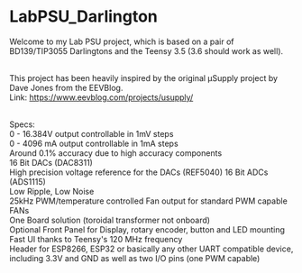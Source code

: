 # LabPSU_Darlington

Welcome to my Lab PSU project, which is based on a pair of BD139/TIP3055 Darlingtons and the Teensy 3.5 (3.6 should work as well).<br><br>

This project has been heavily inspired by the original µSupply project by Dave Jones from the EEVBlog.<br>
Link: https://www.eevblog.com/projects/usupply/ <br><br>

Specs:<br>
0 - 16.384V output controllable in 1mV steps<br>
0 - 4096 mA output controllable in 1mA steps<br>
Around 0.1% accuracy due to high accuracy components<br>
16 Bit DACs (DAC8311)<br>
High precision voltage reference for the DACs (REF5040)
16 Bit ADCs (ADS1115)<br>
Low Ripple, Low Noise<br>
25kHz PWM/temperature controlled Fan output for standard PWM capable FANs<br>
One Board solution (toroidal transformer not onboard)<br>
Optional Front Panel for Display, rotary encoder, button and LED mounting<br>
Fast UI thanks to Teensy's 120 MHz frequency<br>
Header for ESP8266, ESP32 or basically any other UART compatible device, including 3.3V and GND as well as two I/O pins (one PWM capable)
